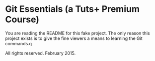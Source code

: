 # Git Essentials (a Tuts+ Premium Course)

You are reading the README for this fake project.
The only reason this project exists is to give
the fine viewers a means to learning the Git
commands.q

All rights reserved. February 2015.

